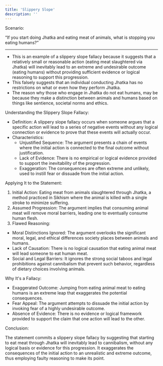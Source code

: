 ```yaml
---
title: 'Slippery Slope'
description: ''
---
```

Scenario:

“If you start doing Jhatka and eating meat of animals, what is stopping you eating humans?”

---

* This is an example of a slippery slope fallacy because it suggests that a relatively small or reasonable action (eating meat slaughtered via Jhatka) will inevitably lead to an extreme and undesirable outcome (eating humans) without providing sufficient evidence or logical reasoning to support this progression.
* This falsely suggests that an individual conducting Jhatka has no restrictions on what or even how they perform Jhatka. 
* The reason why those who engage in Jhatka do not eat humans, may be because they make a distinction between animals and humans based on things like sentience, societal norms and ethics.



Understanding the Slippery Slope Fallacy:

* Definition: A slippery slope fallacy occurs when someone argues that a specific action will lead to a series of negative events without any logical connection or evidence to prove that these events will actually occur.
* Characteristics:
  * Unjustified Sequence: The argument presents a chain of events where the initial action is connected to the final outcome without justification.
  * Lack of Evidence: There is no empirical or logical evidence provided to support the inevitability of the progression.
  * Exaggeration: The consequences are often extreme and unlikely, used to instill fear or dissuade from the initial action.

Applying It to the Statement:

1. Initial Action: Eating meat from animals slaughtered through Jhatka, a method practiced in Sikhism where the animal is killed with a single stroke to minimize suffering.
2. Assumed Progression: The argument implies that consuming animal meat will remove moral barriers, leading one to eventually consume human flesh.
3. Flawed Reasoning:
  * Moral Distinctions Ignored: The argument overlooks the significant moral, legal, and ethical differences society places between animals and humans.
  * Lack of Causation: There is no logical causation that eating animal meat will lead someone to eat human meat.
  * Social and Legal Barriers: It ignores the strong social taboos and legal prohibitions against cannibalism that prevent such behavior, regardless of dietary choices involving animals.

Why It's a Fallacy:

* Exaggerated Outcome: Jumping from eating animal meat to eating humans is an extreme leap that exaggerates the potential consequences.
* Fear Appeal: The argument attempts to dissuade the initial action by invoking fear of a highly undesirable outcome.
* Absence of Evidence: There is no evidence or logical framework provided to support the claim that one action will lead to the other.

Conclusion:

The statement commits a slippery slope fallacy by suggesting that starting to eat meat through Jhatka will inevitably lead to cannibalism, without any logical basis or evidence for this progression. It exaggerates the consequences of the initial action to an unrealistic and extreme outcome, thus employing faulty reasoning to make its point.